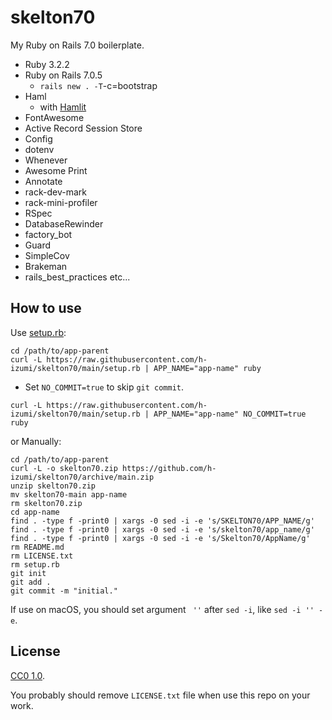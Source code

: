 # skelton70

My Ruby on Rails 7.0 boilerplate.

* Ruby 3.2.2
* Ruby on Rails 7.0.5
  * `rails new . -T`-c=bootstrap
* Haml
  * with [Hamlit](https://github.com/k0kubun/hamlit)
* FontAwesome
* Active Record Session Store
* Config
* dotenv
* Whenever
* Awesome Print
* Annotate
* rack-dev-mark
* rack-mini-profiler
* RSpec
* DatabaseRewinder
* factory_bot
* Guard
* SimpleCov
* Brakeman
* rails_best_practices
etc...

## How to use

Use [setup.rb](https://raw.githubusercontent.com/h-izumi/skelton70/main/setup.rb):

```shell
cd /path/to/app-parent
curl -L https://raw.githubusercontent.com/h-izumi/skelton70/main/setup.rb | APP_NAME="app-name" ruby
```

* Set `NO_COMMIT=true` to skip `git commit`.

```shell
curl -L https://raw.githubusercontent.com/h-izumi/skelton70/main/setup.rb | APP_NAME="app-name" NO_COMMIT=true ruby
```

or Manually:

```shell
cd /path/to/app-parent
curl -L -o skelton70.zip https://github.com/h-izumi/skelton70/archive/main.zip
unzip skelton70.zip
mv skelton70-main app-name
rm skelton70.zip
cd app-name
find . -type f -print0 | xargs -0 sed -i -e 's/SKELTON70/APP_NAME/g'
find . -type f -print0 | xargs -0 sed -i -e 's/skelton70/app_name/g'
find . -type f -print0 | xargs -0 sed -i -e 's/Skelton70/AppName/g'
rm README.md
rm LICENSE.txt
rm setup.rb
git init
git add .
git commit -m "initial."
```

If use on macOS, you should set argument ` ''` after `sed -i`, like `sed -i '' -e`.

## License

[CC0 1.0](https://creativecommons.org/publicdomain/zero/1.0/deed).

You probably should remove `LICENSE.txt` file when use this repo on your work.
